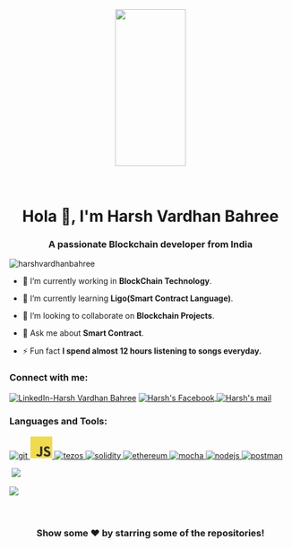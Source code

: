<div align="center">

<img width="50%" height = "280px" src="https://github.com/arsentieva/arsentieva/raw/main/code.gif?raw=true"/>
</div>
<p>&nbsp;</p>
  
<h1 align="center">Hola 👋, I'm Harsh Vardhan Bahree</h1>
<h3 align="center">A passionate Blockchain developer from India</h3>
<a>
<p align="left"> <img src="https://komarev.com/ghpvc/?username=harshvardhanbahree&label=Profile%20views&color=0e75b6&style=flat" alt="harshvardhanbahree" /> </p>
</a>

- 🌱 I’m currently working in **BlockChain Technology**.

- 🌱 I’m currently learning **Ligo(Smart Contract Language)**.

- 👯 I’m looking to collaborate on **Blockchain Projects**.

- 💬 Ask me about **Smart Contract**.

- ⚡ Fun fact **I spend almost 12 hours listening to songs everyday.**

<h3 align="left">Connect with me:</h3>
<p align="left">
<a href="https://linkedin.com/in/harshvardhan129a8192" target="blank"><img align="center" src="https://cdn2.iconfinder.com/data/icons/aquaticus/60%20X%2060/linkedin.png" alt="LinkedIn-Harsh Vardhan Bahree" height="40" width="40" /></a>
  <a href="https://www.facebook.com/hbahree/" rel="nofollow">
  <img align="center" alt="Harsh's Facebook" src="https://www.vectorico.com/wp-content/uploads/2018/02/Facebook-Logo-300x300.png" height="40" width="40"/>
</a>
<a href="mailto:harshvardhanbahree@gmail.com">
 <img align="center" src="https://1000logos.net/wp-content/uploads/2021/05/Gmail-logo-500x281.png" alt="Harsh's mail" height="40" width="50" />
</a>  
</p>

<h3 align="left">Languages and Tools:</h3>
<p align="left" background-color=" white"> <a href="https://git-scm.com/" target="_blank"> <img src="https://www.vectorlogo.zone/logos/git-scm/git-scm-icon.svg" alt="git" width="40" height="40"/> </a> <a href="https://developer.mozilla.org/en-US/docs/Web/JavaScript" target="_blank"> <img src="https://raw.githubusercontent.com/devicons/devicon/master/icons/javascript/javascript-original.svg" alt="javascript" width="40" height="40"/> </a> <a href="https://tezos.com/" target="_blank"> <img src="https://tezos.com/img/tezos-logo.svg" alt="tezos" width="60" height="40"/> </a><a href="https://soliditylang.org/" target="_blank"> <img src="https://ludu-assets.s3.amazonaws.com/lesson-icons/26/OS6xpcvmIL6y0G3ZQW99" alt="solidity" width="40" height="40"/> </a></a> <a href="https://ethereum.org/en/" target="_blank"> <img src="https://ethereum.org/static/a110735dade3f354a46fc2446cd52476/1d713/eth-home-icon.png" alt="ethereum" width="40" height="40"/> </a><a href="https://mochajs.org" target="_blank"> <img src="https://www.vectorlogo.zone/logos/mochajs/mochajs-icon.svg" alt="mocha" width="40" height="40"/> </a> <a href="https://nodejs.org" target="_blank"> <img src="https://nodejs.org/static/images/logo.svg" alt="nodejs" width="60" height="40"/> </a> <a href="https://postman.com" target="_blank"> <img src="https://www.vectorlogo.zone/logos/getpostman/getpostman-icon.svg" alt="postman" width="40" height="40"/> </a> </p>



<p>&nbsp;<img src= "https://github-readme-stats.vercel.app/api?username=harshvardhanbahree&show_icons=true&theme=chartreuse-dark&layout=compact" />

<img src = "https://github-readme-stats.vercel.app/api/top-langs/?username=harshvardhanbahree&show_icons=true&theme=chartreuse-dark&layout=compact" /></p>

<p>&nbsp;</p>
<div align="center">
<h3>Show some <g-emoji class="g-emoji" alias="heart" fallback-src="https://github.githubassets.com/images/icons/emoji/unicode/2764.png">❤️</g-emoji> by starring some of the repositories!</h3>
</div>
